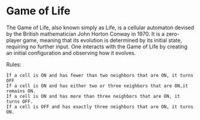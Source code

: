 # Game of Life

The Game of Life, also known simply as Life, is a cellular automaton devised by the British mathematician John Horton Conway in 1970. It is a zero-player game, meaning that its evolution is determined by its initial state, requiring no further input. One interacts with the Game of Life by creating an initial configuration and observing how it evolves.

Rules:

    If a cell is ON and has fewer than two neighbors that are ON, it turns OFF  
    If a cell is ON and has either two or three neighbors that are ON,it remains ON.
    If a cell is ON and has more than three neighbors that are ON, it turns OFF.
    If a cell is OFF and has exactly three neighbors that are ON, it turns ON.